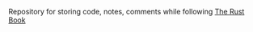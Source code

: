Repository for storing code, notes, comments while following [The Rust Book](https://doc.rust-lang.org/book/)
